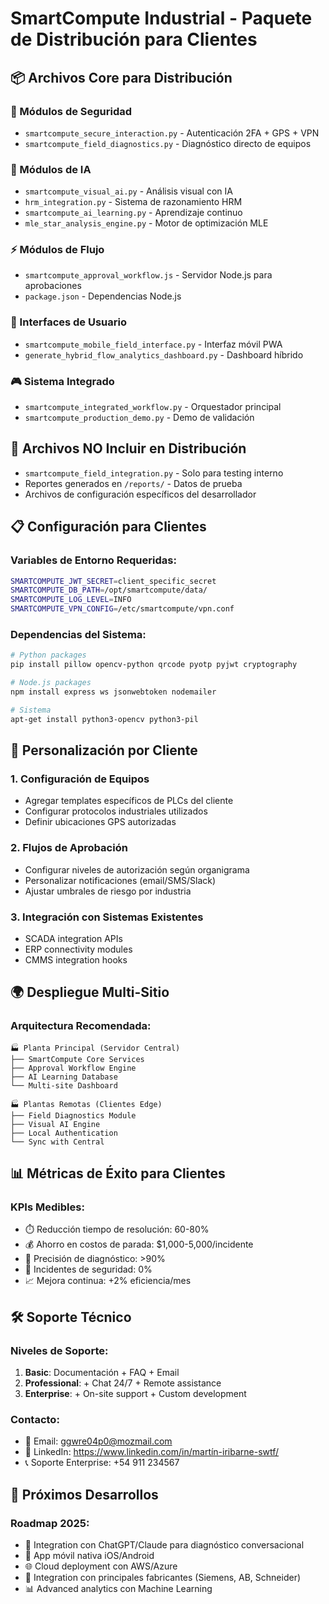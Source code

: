 # SmartCompute Industrial - Paquete de Distribución para Clientes

## 📦 Archivos Core para Distribución

### 🔐 Módulos de Seguridad
- `smartcompute_secure_interaction.py` - Autenticación 2FA + GPS + VPN
- `smartcompute_field_diagnostics.py` - Diagnóstico directo de equipos

### 🤖 Módulos de IA
- `smartcompute_visual_ai.py` - Análisis visual con IA
- `hrm_integration.py` - Sistema de razonamiento HRM
- `smartcompute_ai_learning.py` - Aprendizaje continuo
- `mle_star_analysis_engine.py` - Motor de optimización MLE

### ⚡ Módulos de Flujo
- `smartcompute_approval_workflow.js` - Servidor Node.js para aprobaciones
- `package.json` - Dependencias Node.js

### 📱 Interfaces de Usuario
- `smartcompute_mobile_field_interface.py` - Interfaz móvil PWA
- `generate_hybrid_flow_analytics_dashboard.py` - Dashboard híbrido

### 🎮 Sistema Integrado
- `smartcompute_integrated_workflow.py` - Orquestador principal
- `smartcompute_production_demo.py` - Demo de validación

## 🚫 Archivos NO Incluir en Distribución
- `smartcompute_field_integration.py` - Solo para testing interno
- Reportes generados en `/reports/` - Datos de prueba
- Archivos de configuración específicos del desarrollador

## 📋 Configuración para Clientes

### Variables de Entorno Requeridas:
```bash
SMARTCOMPUTE_JWT_SECRET=client_specific_secret
SMARTCOMPUTE_DB_PATH=/opt/smartcompute/data/
SMARTCOMPUTE_LOG_LEVEL=INFO
SMARTCOMPUTE_VPN_CONFIG=/etc/smartcompute/vpn.conf
```

### Dependencias del Sistema:
```bash
# Python packages
pip install pillow opencv-python qrcode pyotp pyjwt cryptography

# Node.js packages
npm install express ws jsonwebtoken nodemailer

# Sistema
apt-get install python3-opencv python3-pil
```

## 🔧 Personalización por Cliente

### 1. Configuración de Equipos
- Agregar templates específicos de PLCs del cliente
- Configurar protocolos industriales utilizados
- Definir ubicaciones GPS autorizadas

### 2. Flujos de Aprobación
- Configurar niveles de autorización según organigrama
- Personalizar notificaciones (email/SMS/Slack)
- Ajustar umbrales de riesgo por industria

### 3. Integración con Sistemas Existentes
- SCADA integration APIs
- ERP connectivity modules
- CMMS integration hooks

## 🌍 Despliegue Multi-Sitio

### Arquitectura Recomendada:
```
🏭 Planta Principal (Servidor Central)
├── SmartCompute Core Services
├── Approval Workflow Engine
├── AI Learning Database
└── Multi-site Dashboard

🏭 Plantas Remotas (Clientes Edge)
├── Field Diagnostics Module
├── Visual AI Engine
├── Local Authentication
└── Sync with Central
```

## 📊 Métricas de Éxito para Clientes

### KPIs Medibles:
- ⏱️ Reducción tiempo de resolución: 60-80%
- 💰 Ahorro en costos de parada: $1,000-5,000/incidente
- 🎯 Precisión de diagnóstico: >90%
- 🔐 Incidentes de seguridad: 0%
- 📈 Mejora continua: +2% eficiencia/mes

## 🛠️ Soporte Técnico

### Niveles de Soporte:
1. **Basic**: Documentación + FAQ + Email
2. **Professional**: + Chat 24/7 + Remote assistance
3. **Enterprise**: + On-site support + Custom development

### Contacto:
- 📧 Email: ggwre04p0@mozmail.com
- 🔗 LinkedIn: https://www.linkedin.com/in/martín-iribarne-swtf/
- 📞 Soporte Enterprise: +54 911 234567

## 🚀 Próximos Desarrollos

### Roadmap 2025:
- 🤖 Integration con ChatGPT/Claude para diagnóstico conversacional
- 📱 App móvil nativa iOS/Android
- 🌐 Cloud deployment con AWS/Azure
- 🔗 Integration con principales fabricantes (Siemens, AB, Schneider)
- 📊 Advanced analytics con Machine Learning